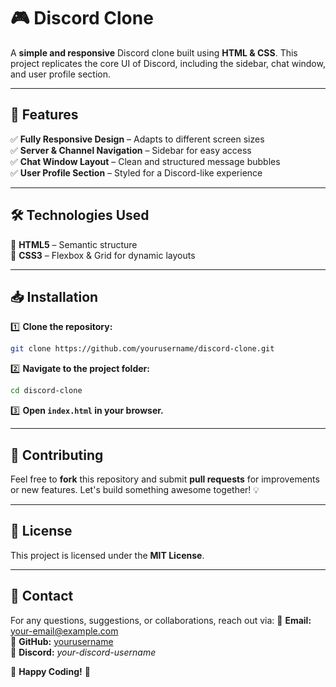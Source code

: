 # 🎮 Discord Clone

A **simple and responsive** Discord clone built using **HTML & CSS**. This project replicates the core UI of Discord, including the sidebar, chat window, and user profile section.

---

## 🚀 Features
✅ **Fully Responsive Design** – Adapts to different screen sizes<br>
✅ **Server & Channel Navigation** – Sidebar for easy access<br>
✅ **Chat Window Layout** – Clean and structured message bubbles<br>
✅ **User Profile Section** – Styled for a Discord-like experience

---

## 🛠️ Technologies Used
🔹 **HTML5** – Semantic structure<br>
🔹 **CSS3** – Flexbox & Grid for dynamic layouts

---

## 📥 Installation
1️⃣ **Clone the repository:**
   ```bash
   git clone https://github.com/yourusername/discord-clone.git
   ```
2️⃣ **Navigate to the project folder:**
   ```bash
   cd discord-clone
   ```
3️⃣ **Open `index.html` in your browser.**

---

## 🤝 Contributing
Feel free to **fork** this repository and submit **pull requests** for improvements or new features. Let's build something awesome together! 💡

---

## 📜 License
This project is licensed under the **MIT License**.

---

## 📧 Contact
For any questions, suggestions, or collaborations, reach out via:
📩 **Email:** your-email@example.com  
🐙 **GitHub:** [yourusername](https://github.com/yourusername)  
💬 **Discord:** _your-discord-username_

🚀 **Happy Coding!** 🎨


